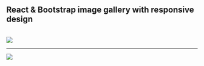 ## React & Bootstrap image gallery with responsive design

<br>


<img src="https://i.postimg.cc/6QDW9mNk/2.png" >

------------


<img src="https://i.postimg.cc/rpdy2L7G/1.png" >
